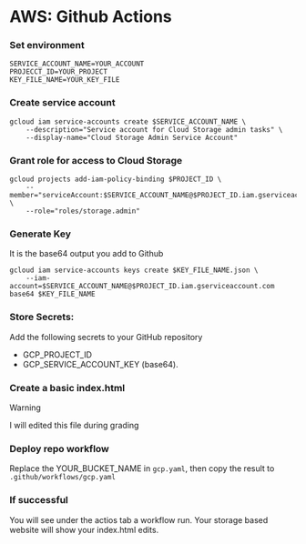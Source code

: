 # AWS: Github Actions

### Set environment
```
SERVICE_ACCOUNT_NAME=YOUR_ACCOUNT
PROJECCT_ID=YOUR_PROJECT
KEY_FILE_NAME=YOUR_KEY_FILE
```
### Create service account
```
gcloud iam service-accounts create $SERVICE_ACCOUNT_NAME \
    --description="Service account for Cloud Storage admin tasks" \
    --display-name="Cloud Storage Admin Service Account"
```
### Grant role for access to Cloud Storage
```
gcloud projects add-iam-policy-binding $PROJECT_ID \
    --member="serviceAccount:$SERVICE_ACCOUNT_NAME@$PROJECT_ID.iam.gserviceaccount.com" \
    --role="roles/storage.admin"
```
### Generate Key
It is the base64 output you add to Github
```
gcloud iam service-accounts keys create $KEY_FILE_NAME.json \
    --iam-account=$SERVICE_ACCOUNT_NAME@$PROJECT_ID.iam.gserviceaccount.com
base64 $KEY_FILE_NAME
```

### Store Secrets:
Add the following secrets to your GitHub repository
- GCP_PROJECT_ID
- GCP_SERVICE_ACCOUNT_KEY (base64).

### Create a basic index.html
> [!WARNING]
> I will edited this file during grading

### Deploy repo workflow
Replace the YOUR_BUCKET_NAME in `gcp.yaml`, then copy the result to `.github/workflows/gcp.yaml`

### If successful
You will see under the actios tab a workflow run.
Your storage based website will show your index.html edits.

